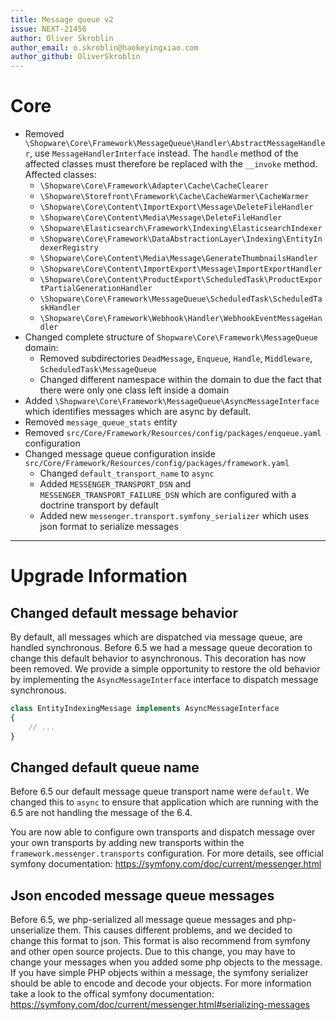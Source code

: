 ```yaml
---
title: Message queue v2
issue: NEXT-21456
author: Oliver Skroblin
author_email: o.skroblin@haokeyingxiao.com
author_github: OliverSkroblin
---
```

# Core
* Removed `\Shopware\Core\Framework\MessageQueue\Handler\AbstractMessageHandler`, use `MessageHandlerInterface` instead. The `handle` method of the affected classes must therefore be replaced with the `__invoke` method. Affected classes:
  * `\Shopware\Core\Framework\Adapter\Cache\CacheClearer`
  * `\Shopware\Storefront\Framework\Cache\CacheWarmer\CacheWarmer`
  * `\Shopware\Core\Content\ImportExport\Message\DeleteFileHandler`
  * `\Shopware\Core\Content\Media\Message\DeleteFileHandler`
  * `\Shopware\Elasticsearch\Framework\Indexing\ElasticsearchIndexer`
  * `\Shopware\Core\Framework\DataAbstractionLayer\Indexing\EntityIndexerRegistry`
  * `\Shopware\Core\Content\Media\Message\GenerateThumbnailsHandler`
  * `\Shopware\Core\Content\ImportExport\Message\ImportExportHandler`
  * `\Shopware\Core\Content\ProductExport\ScheduledTask\ProductExportPartialGenerationHandler`
  * `\Shopware\Core\Framework\MessageQueue\ScheduledTask\ScheduledTaskHandler`
  * `\Shopware\Core\Framework\Webhook\Handler\WebhookEventMessageHandler`
* Changed complete structure of `Shopware\Core\Framework\MessageQueue` domain:
  * Removed subdirectories `DeadMessage`, `Enqueue`, `Handle`, `Middleware`, `ScheduledTask\MessageQueue`
  * Changed different namespace within the domain to due the fact that there were only one class left inside a domain
* Added `\Shopware\Core\Framework\MessageQueue\AsyncMessageInterface` which identifies messages which are async by default.
* Removed `message_queue_stats` entity
* Removed `src/Core/Framework/Resources/config/packages/enqueue.yaml` configuration
* Changed message queue configuration inside `src/Core/Framework/Resources/config/packages/framework.yaml`
  * Changed `default_transport_name` to `async`
  * Added `MESSENGER_TRANSPORT_DSN` and `MESSENGER_TRANSPORT_FAILURE_DSN` which are configured with a doctrine transport by default
  * Added new `messenger.transport.symfony_serializer` which uses json format to serialize messages
___
# Upgrade Information
## Changed default message behavior
By default, all messages which are dispatched via message queue, are handled synchronous. Before 6.5 we had a message queue decoration to change this default behavior to asynchronous. This decoration has now been removed. We provide a simple opportunity to restore the old behavior by implementing the `AsyncMessageInterface` interface to dispatch message synchronous. 

```php
class EntityIndexingMessage implements AsyncMessageInterface
{
    // ...
}
```

## Changed default queue name
Before 6.5 our default message queue transport name were `default`. We changed this to `async` to ensure that application which are running with the 6.5 are not handling the message of the 6.4.

You are now able to configure own transports and dispatch message over your own transports by adding new transports within the `framework.messenger.transports` configuration. For more details, see official symfony documentation: https://symfony.com/doc/current/messenger.html

## Json encoded message queue messages
Before 6.5, we php-serialized all message queue messages and php-unserialize them. This causes different problems, and we decided to change this format to json. This format is also recommend from symfony and other open source projects. Due to this change, you may have to change your messages when you added some php objects to the message. If you have simple PHP objects within a message, the symfony serializer should be able to encode and decode your objects. For more information take a look to the offical symfony documentation: https://symfony.com/doc/current/messenger.html#serializing-messages
